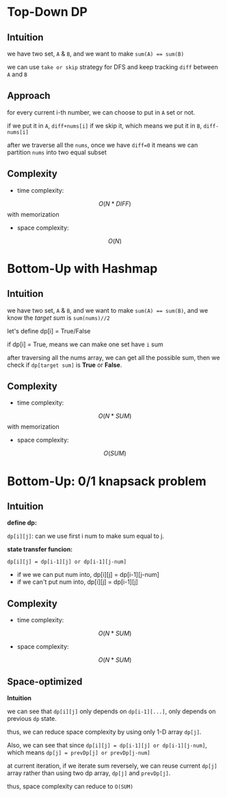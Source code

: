 # Top-Down DP

## Intuition

we have two set, `A` & `B`, and we want to make `sum(A) == sum(B)`

we can use `take or skip` strategy for DFS and keep tracking `diff` between `A` and `B`

## Approach

for every current i-th number, we can choose to put in `A` set or not.

if we put it in `A`, `diff+nums[i]`
if we skip it, which means we put it in `B`, `diff-nums[i]`

after we traverse all the `nums`, once we have `diff=0` it means we can partition `nums` into two equal subset

## Complexity

- time complexity:

$$O(N*DIFF)$$ with memorization

- space complexity:

$$O(N)$$

# Bottom-Up with Hashmap

## Intuition

we have two set, `A` & `B`, and we want to make `sum(A) == sum(B)`, and we know the *target sum* is `sum(nums)//2`

let's define dp[i] = True/False

if dp[i] = True, means we can make one set have `i` sum

after traversing all the nums array, we can get all the possible sum, then we check if `dp[target sum]` is **True** or **False**.

## Complexity

- time complexity:

$$O(N*SUM)$$ with memorization

- space complexity:

$$O(SUM)$$

# Bottom-Up: 0/1 knapsack problem

## Intuition

**define dp:**

`dp[i][j]`: can we use first i num to make sum equal to j.

**state transfer funcion:**

`dp[i][j] = dp[i-1][j] or dp[i-1][j-num]`
- if we we can put num into, dp[i][j] = dp[i-1][j-num]
- if we can't put num into, dp[i][j] = dp[i-1][j]

## Complexity

- time complexity:

$$O(N*SUM)$$

- space complexity:

$$O(N*SUM)$$

## Space-optimized

**Intuition**

we can see that `dp[i][j]` only depends on `dp[i-1][...]`, only depends on previous `dp` state.

thus, we can reduce space complexity by using only 1-D array `dp[j]`.

Also, we can see that since `dp[i][j] = dp[i-1][j] or dp[i-1][j-num]`, which means `dp[j] = prevDp[j] or prevDp[j-num]`

at current iteration, if we iterate sum reversely, we can reuse current `dp[j]` array rather than using two dp array, `dp[j]` and `prevDp[j]`.

thus, space complexity can reduce to `O(SUM)`